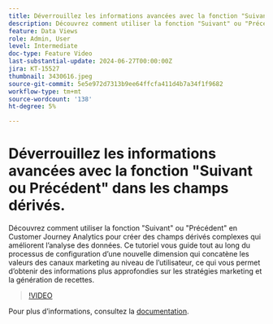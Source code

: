 ```yaml
---
title: Déverrouillez les informations avancées avec la fonction "Suivant ou Précédent" dans les champs dérivés.
description: Découvrez comment utiliser la fonction "Suivant" ou "Précédent" en Customer Journey Analytics pour créer des champs dérivés complexes qui améliorent l’analyse des données. Ce tutoriel vous guide tout au long du processus de configuration d’une nouvelle dimension qui concatène les valeurs des canaux marketing au niveau de l’utilisateur, ce qui vous permet d’obtenir des informations plus approfondies sur les stratégies marketing et la génération de recettes.
feature: Data Views
role: Admin, User
level: Intermediate
doc-type: Feature Video
last-substantial-update: 2024-06-27T00:00:00Z
jira: KT-15527
thumbnail: 3430616.jpeg
source-git-commit: 5e5e972d7313b9ee64ffcfa411d4b7a34f1f9682
workflow-type: tm+mt
source-wordcount: '138'
ht-degree: 5%

---
```


# Déverrouillez les informations avancées avec la fonction &quot;Suivant ou Précédent&quot; dans les champs dérivés.

Découvrez comment utiliser la fonction &quot;Suivant&quot; ou &quot;Précédent&quot; en Customer Journey Analytics pour créer des champs dérivés complexes qui améliorent l’analyse des données. Ce tutoriel vous guide tout au long du processus de configuration d’une nouvelle dimension qui concatène les valeurs des canaux marketing au niveau de l’utilisateur, ce qui vous permet d’obtenir des informations plus approfondies sur les stratégies marketing et la génération de recettes.

>[!VIDEO](https://video.tv.adobe.com/v/3447735/?learn=on&captions=fre_fr)

Pour plus dʼinformations, consultez la [documentation](https://experienceleague.adobe.com/fr/docs/analytics-platform/using/cja-dataviews/derived-fields).

